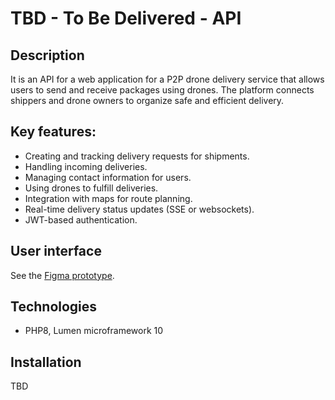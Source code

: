 # TBD - To Be Delivered - API

## Description
It is an API for a web application for a P2P drone delivery service that allows users to send and receive packages using drones. The platform connects shippers and drone owners to organize safe and efficient delivery.

## Key features:
- Creating and tracking delivery requests for shipments.
- Handling incoming deliveries.
- Managing contact information for users.
- Using drones to fulfill deliveries.
- Integration with maps for route planning.
- Real-time delivery status updates (SSE or websockets).
- JWT-based authentication.

## User interface
See the [Figma prototype](https://www.figma.com/design/PNVdpUlzayld1xnf4EfK9R/Drone-delivery-2-course?node-id=1669-162202&t=cj1r0El2VVIDW7j0-1).

## Technologies
- PHP8, Lumen microframework 10

## Installation

TBD
